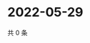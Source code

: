 # 2022-05-29

共 0 条

<!-- BEGIN WEIBO -->
<!-- 最后更新时间 Sun May 29 2022 17:16:13 GMT+0800 (China Standard Time) -->

<!-- END WEIBO -->

